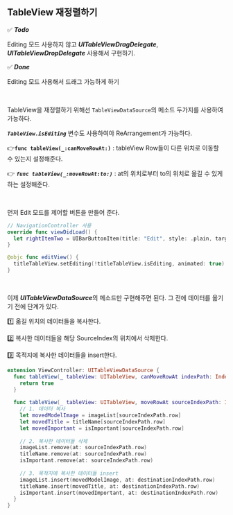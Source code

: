 ## TableView 재정렬하기

✅ ***Todo*** 

Editing 모드 사용하지 않고 ***UITableViewDragDelegate***, ***UITableViewDropDelegate*** 사용해서 구현하기.

✅ ***Done***

Editing 모드 사용해서 드래그 가능하게 하기

<br>

 TableView을 재정렬하기 위해선 `TableViewDataSource`의 메소드 두가지를 사용하여 가능하다.

 ***`TableView.isEditing`*** 변수도 사용하여야 ReArrangement가 가능하다.

👉**`func tableView(_:canMoveRowAt:)`** : tableView Row들이 다른 위치로 이동할 수 있는지 설정해준다.

👉 ***`func tableView(_:moveRowAt:to:)`*** : at의 위치로부터 to의 위치로 옮길 수 있게 하는 설정해준다.

<br>

 먼저 Edit 모드를 제어할 버튼을 만들어 준다.

```swift
// NavigationController 사용
override func viewDidLoad() {
  let rightItemTwo = UIBarButtonItem(title: "Edit", style: .plain, target: self, action: #selector(editView))
}

@objc func editView() {
  titleTableView.setEditing(!titleTableView.isEditing, animated: true)
}
```

<br>

 이제 ***UITableViewDataSource***의 메소드만 구현해주면 된다. 그 전에 데이터를 옮기기 전에 단계가 있다.

1️⃣ 옮길 위치의 데이터들을 복사한다.

2️⃣ 복사한 데이터들을 해당 SourceIndex의 위치에서 삭제한다.

3️⃣ 목적지에 복사한 데이터들을 insert한다.

```swift
extension ViewController: UITableViewDataSource {
  func tableView(_ tableView: UITableView, canMoveRowAt indexPath: IndexPath) -> Bool {
    return true
  }
  
  func tableView(_ tableView: UITableView, moveRowAt sourceIndexPath: IndexPath, to destinationIndexPath: IndexPath) {
    // 1. 데이터 복사
    let movedModelImage = imageList[sourceIndexPath.row]
    let movedTitle = titleName[sourceIndexPath.row]
    let movedImportant = isImportant[sourceIndexPath.row]
    
    // 2. 복사한 데이터들 삭제
    imageList.remove(at: sourceIndexPath.row)
    titleName.remove(at: sourceIndexPath.row)
    isImportant.remove(at: sourceIndexPath.row)
    
    // 3. 목적지에 복사한 데이터들 insert
    imageList.insert(movedModelImage, at: destinationIndexPath.row)
    titleName.insert(movedTitle, at: destinationIndexPath.row)
    isImportant.insert(movedImportant, at: destinationIndexPath.row)
  }
}
```





